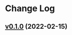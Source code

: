 # Change Log

## [v0.1.0](https://github.com/Hongbusi/configs/tree/v0.1.0/packages/eslint-config-react) (2022-02-15)
